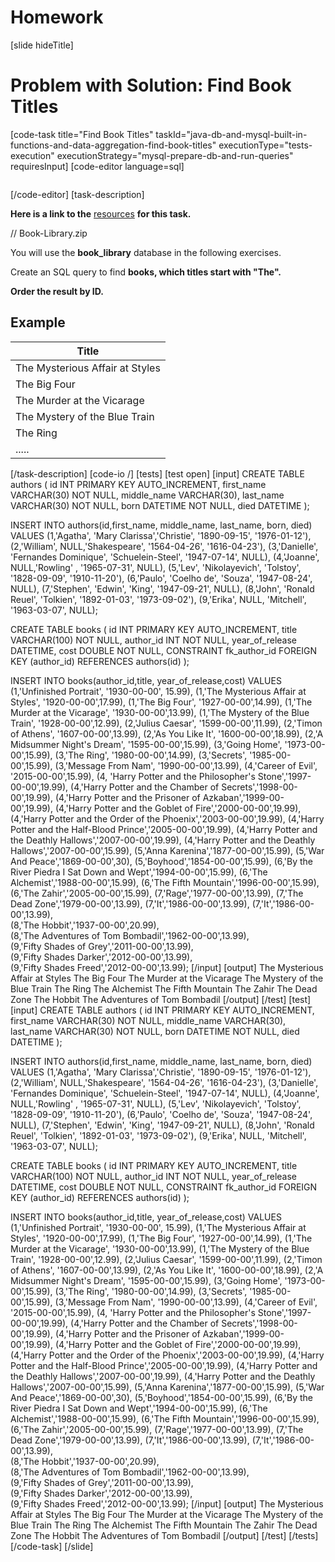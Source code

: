 # Homework

[slide hideTitle]

# Problem with Solution: Find Book Titles
[code-task title="Find Book Titles" taskId="java-db-and-mysql-built-in-functions-and-data-aggregation-find-book-titles" executionType="tests-execution" executionStrategy="mysql-prepare-db-and-run-queries" requiresInput]
[code-editor language=sql]
```

```
[/code-editor]
[task-description]

**Here is a link to the** [resources]() **for this task.**

// Book-Library.zip

You will use the **book_library** database in the following exercises.

Create an SQL query to find **books, which titles start with "The".** 

**Order the result by ID.** 

## Example

| Title |
| --- |
| The Mysterious Affair at Styles |
| The Big Four |
| The Murder at the Vicarage |
| The Mystery of the Blue Train |
| The Ring |
| ..... |

[/task-description]
[code-io /]
[tests]
[test open]
[input]
CREATE TABLE authors (
	id INT PRIMARY KEY AUTO_INCREMENT,
	first_name VARCHAR(30) NOT NULL,
	middle_name VARCHAR(30),
	last_name VARCHAR(30) NOT NULL,
	born DATETIME NOT NULL,
	died DATETIME
);

INSERT INTO authors(id,first_name, middle_name, last_name, born, died) VALUES
	(1,'Agatha', 'Mary Clarissa','Christie', '1890-09-15', '1976-01-12'),
	(2,'William', NULL,'Shakespeare', '1564-04-26', '1616-04-23'),
	(3,'Danielle', 'Fernandes Dominique', 'Schuelein-Steel', '1947-07-14', NULL),
	(4,'Joanne', NULL,'Rowling' , '1965-07-31', NULL),
	(5,'Lev', 'Nikolayevich', 'Tolstoy', '1828-09-09', '1910-11-20'),
	(6,'Paulo', 'Coelho de', 'Souza', '1947-08-24', NULL),
	(7,'Stephen', 'Edwin', 'King', '1947-09-21', NULL),
	(8,'John', 'Ronald Reuel', 'Tolkien', '1892-01-03', '1973-09-02'),
	(9,'Erika', NULL, 'Mitchell', '1963-03-07', NULL);
	
CREATE TABLE books (
	id INT PRIMARY KEY AUTO_INCREMENT,
	title VARCHAR(100) NOT NULL,
	author_id INT NOT NULL,
	year_of_release DATETIME,
	cost DOUBLE NOT NULL,
	CONSTRAINT fk_author_id FOREIGN KEY (author_id) REFERENCES authors(id)
);

INSERT INTO books(author_id,title, year_of_release,cost) VALUES
	(1,'Unfinished Portrait', '1930-00-00', 15.99),
	(1,'The Mysterious Affair at Styles', '1920-00-00',17.99),
	(1,'The Big Four', '1927-00-00',14.99),
	(1,'The Murder at the Vicarage', '1930-00-00',13.99),
	(1,'The Mystery of the Blue Train', '1928-00-00',12.99),
	(2,'Julius Caesar', '1599-00-00',11.99),
	(2,'Timon of Athens', '1607-00-00',13.99),
	(2,'As You Like It', '1600-00-00',18.99),
	(2,'A Midsummer Night\'s Dream', '1595-00-00',15.99),
	(3,'Going Home', '1973-00-00',15.99),
	(3,'The Ring', '1980-00-00',14.99),
	(3,'Secrets', '1985-00-00',15.99),
	(3,'Message From Nam', '1990-00-00',13.99),
	(4,'Career of Evil', '2015-00-00',15.99),
	(4, 'Harry Potter and the Philosopher\'s Stone','1997-00-00',19.99),
	(4,'Harry Potter and the Chamber of Secrets','1998-00-00',19.99),
	(4,'Harry Potter and the Prisoner of Azkaban','1999-00-00',19.99),
	(4,'Harry Potter and the Goblet of Fire','2000-00-00',19.99),
	(4,'Harry Potter and the Order of the Phoenix','2003-00-00',19.99),
	(4,'Harry Potter and the Half-Blood Prince','2005-00-00',19.99),
	(4,'Harry Potter and the Deathly Hallows','2007-00-00',19.99),
	(4,'Harry Potter and the Deathly Hallows','2007-00-00',15.99),
	(5,'Anna Karenina','1877-00-00',15.99),
	(5,'War And Peace','1869-00-00',30),
	(5,'Boyhood','1854-00-00',15.99),
	(6,'By the River Piedra I Sat Down and Wept','1994-00-00',15.99),
	(6,'The Alchemist','1988-00-00',15.99),
	(6,'The Fifth Mountain','1996-00-00',15.99),
	(6,'The Zahir','2005-00-00',15.99),
	(7,'Rage','1977-00-00',13.99),
	(7,'The Dead Zone','1979-00-00',13.99),
	(7,'It','1986-00-00',13.99),
	(7,'It','1986-00-00',13.99),	
	(8,'The Hobbit','1937-00-00',20.99),	
	(8,'The Adventures of Tom Bombadil','1962-00-00',13.99),	
	(9,'Fifty Shades of Grey','2011-00-00',13.99),	
	(9,'Fifty Shades Darker','2012-00-00',13.99),	
	(9,'Fifty Shades Freed','2012-00-00',13.99);
[/input]
[output]
The Mysterious Affair at Styles
The Big Four
The Murder at the Vicarage
The Mystery of the Blue Train
The Ring
The Alchemist
The Fifth Mountain
The Zahir
The Dead Zone
The Hobbit
The Adventures of Tom Bombadil
[/output]
[/test]
[test]
[input]
CREATE TABLE authors (
	id INT PRIMARY KEY AUTO_INCREMENT,
	first_name VARCHAR(30) NOT NULL,
	middle_name VARCHAR(30),
	last_name VARCHAR(30) NOT NULL,
	born DATETIME NOT NULL,
	died DATETIME
);

INSERT INTO authors(id,first_name, middle_name, last_name, born, died) VALUES
	(1,'Agatha', 'Mary Clarissa','Christie', '1890-09-15', '1976-01-12'),
	(2,'William', NULL,'Shakespeare', '1564-04-26', '1616-04-23'),
	(3,'Danielle', 'Fernandes Dominique', 'Schuelein-Steel', '1947-07-14', NULL),
	(4,'Joanne', NULL,'Rowling' , '1965-07-31', NULL),
	(5,'Lev', 'Nikolayevich', 'Tolstoy', '1828-09-09', '1910-11-20'),
	(6,'Paulo', 'Coelho de', 'Souza', '1947-08-24', NULL),
	(7,'Stephen', 'Edwin', 'King', '1947-09-21', NULL),
	(8,'John', 'Ronald Reuel', 'Tolkien', '1892-01-03', '1973-09-02'),
	(9,'Erika', NULL, 'Mitchell', '1963-03-07', NULL);
	
CREATE TABLE books (
	id INT PRIMARY KEY AUTO_INCREMENT,
	title VARCHAR(100) NOT NULL,
	author_id INT NOT NULL,
	year_of_release DATETIME,
	cost DOUBLE NOT NULL,
	CONSTRAINT fk_author_id FOREIGN KEY (author_id) REFERENCES authors(id)
);

INSERT INTO books(author_id,title, year_of_release,cost) VALUES
	(1,'Unfinished Portrait', '1930-00-00', 15.99),
	(1,'The Mysterious Affair at Styles', '1920-00-00',17.99),
	(1,'The Big Four', '1927-00-00',14.99),
	(1,'The Murder at the Vicarage', '1930-00-00',13.99),
	(1,'The Mystery of the Blue Train', '1928-00-00',12.99),
	(2,'Julius Caesar', '1599-00-00',11.99),
	(2,'Timon of Athens', '1607-00-00',13.99),
	(2,'As You Like It', '1600-00-00',18.99),
	(2,'A Midsummer Night\'s Dream', '1595-00-00',15.99),
	(3,'Going Home', '1973-00-00',15.99),
	(3,'The Ring', '1980-00-00',14.99),
	(3,'Secrets', '1985-00-00',15.99),
	(3,'Message From Nam', '1990-00-00',13.99),
	(4,'Career of Evil', '2015-00-00',15.99),
	(4, 'Harry Potter and the Philosopher\'s Stone','1997-00-00',19.99),
	(4,'Harry Potter and the Chamber of Secrets','1998-00-00',19.99),
	(4,'Harry Potter and the Prisoner of Azkaban','1999-00-00',19.99),
	(4,'Harry Potter and the Goblet of Fire','2000-00-00',19.99),
	(4,'Harry Potter and the Order of the Phoenix','2003-00-00',19.99),
	(4,'Harry Potter and the Half-Blood Prince','2005-00-00',19.99),
	(4,'Harry Potter and the Deathly Hallows','2007-00-00',19.99),
	(4,'Harry Potter and the Deathly Hallows','2007-00-00',15.99),
	(5,'Anna Karenina','1877-00-00',15.99),
	(5,'War And Peace','1869-00-00',30),
	(5,'Boyhood','1854-00-00',15.99),
	(6,'By the River Piedra I Sat Down and Wept','1994-00-00',15.99),
	(6,'The Alchemist','1988-00-00',15.99),
	(6,'The Fifth Mountain','1996-00-00',15.99),
	(6,'The Zahir','2005-00-00',15.99),
	(7,'Rage','1977-00-00',13.99),
	(7,'The Dead Zone','1979-00-00',13.99),
	(7,'It','1986-00-00',13.99),
	(7,'It','1986-00-00',13.99),	
	(8,'The Hobbit','1937-00-00',20.99),	
	(8,'The Adventures of Tom Bombadil','1962-00-00',13.99),	
	(9,'Fifty Shades of Grey','2011-00-00',13.99),	
	(9,'Fifty Shades Darker','2012-00-00',13.99),	
	(9,'Fifty Shades Freed','2012-00-00',13.99);
[/input]
[output]
The Mysterious Affair at Styles
The Big Four
The Murder at the Vicarage
The Mystery of the Blue Train
The Ring
The Alchemist
The Fifth Mountain
The Zahir
The Dead Zone
The Hobbit
The Adventures of Tom Bombadil
[/output]
[/test]
[/tests]
[/code-task]
[/slide]
